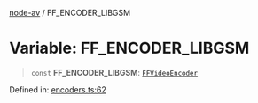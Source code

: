 [node-av](../globals.md) / FF\_ENCODER\_LIBGSM

# Variable: FF\_ENCODER\_LIBGSM

> `const` **FF\_ENCODER\_LIBGSM**: [`FFVideoEncoder`](../type-aliases/FFVideoEncoder.md)

Defined in: [encoders.ts:62](https://github.com/seydx/av/blob/f8631fc881b394300b1479f511d55cf1c370a87f/src/constants/encoders.ts#L62)
